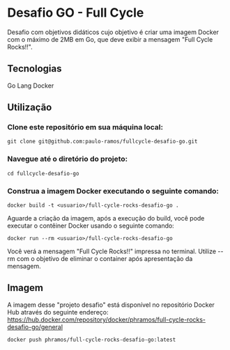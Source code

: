 # Desafio GO - Full Cycle
Desafio com objetivos didáticos cujo objetivo é criar uma imagem Docker com o máximo de 2MB em Go, que deve exibir a mensagem "Full Cycle Rocks!!".

## Tecnologias
Go Lang
Docker

## Utilização

### Clone este repositório em sua máquina local:

```shell
git clone git@github.com:paulo-ramos/fullcycle-desafio-go.git
```

### Navegue até o diretório do projeto:
```shell
cd fullcycle-desafio-go
```

### Construa a imagem Docker executando o seguinte comando:
```shell
docker build -t <usuario>/full-cycle-rocks-desafio-go .
```

Aguarde a criação da imagem, após a execução do build, você pode executar o contêiner Docker usando o seguinte comando:

```shell
docker run --rm <usuario>/full-cycle-rocks-desafio-go
```
Você verá a mensagem "Full Cycle Rocks!!" impressa no terminal. Utilize --rm com o objetivo de eliminar o container após apresentação da mensagem.

## Imagem
A imagem desse "projeto desafio" está disponível no repositório Docker Hub através do seguinte endereço:
https://hub.docker.com/repository/docker/phramos/full-cycle-rocks-desafio-go/general

```shell
docker push phramos/full-cycle-rocks-desafio-go:latest
``` 